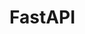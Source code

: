 # FastAPI

<p align="center">
 <br/>
 <img src="https://img.shields.io/badge/fastapi-#009688?style=flat&logo=fastapi&logoColor=white"/>
 <img src="https://img.shields.io/badge/python-#3776AB?style=flat&logo=React&logoColor=white"/>
 <img src="https://img.shields.io/badge/mysql-#4479A1?style=flat&logo=React&logoColor=white"/>
 <img src="https://img.shields.io/badge/ubuntu-#E95420?style=flat&logo=React&logoColor=white"/>
 <img src="https://img.shields.io/badge/windowsterminal-#4D4D4D?style=flat&logo=React&logoColor=white"/> 
 <img src="https://img.shields.io/badge/amazonaws-#232F3E?style=flat&logo=React&logoColor=white"/>
 <img src="https://img.shields.io/badge/visualstudiocode-#007ACC?style=flat&logo=React&logoColor=white"/> 
</p>
